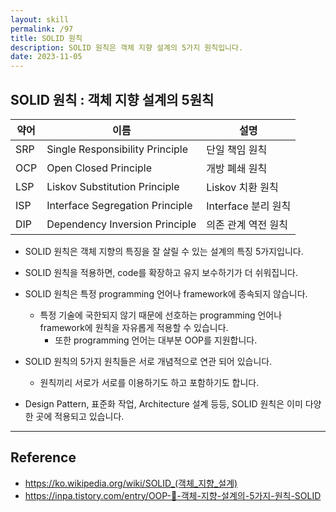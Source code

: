 ```yaml
---
layout: skill
permalink: /97
title: SOLID 원칙
description: SOLID 원칙은 객체 지향 설계의 5가지 원칙입니다.
date: 2023-11-05
---
```



## SOLID 원칙 : 객체 지향 설계의 5원칙

| 약어 | 이름 | 설명 |
| --- | --- | --- |
| SRP | Single Responsibility Principle | 단일 책임 원칙 |
| OCP | Open Closed Principle | 개방 폐쇄 원칙 |
| LSP | Liskov Substitution Principle | Liskov 치환 원칙 |
| ISP | Interface Segregation Principle | Interface 분리 원칙 |
| DIP | Dependency Inversion Principle | 의존 관계 역전 원칙 |

- SOLID 원칙은 객체 지향의 특징을 잘 살릴 수 있는 설계의 특징 5가지입니다.
- SOLID 원칙을 적용하면, code를 확장하고 유지 보수하기가 더 쉬워집니다.

- SOLID 원칙은 특정 programming 언어나 framework에 종속되지 않습니다.
    - 특정 기술에 국한되지 않기 때문에 선호하는 programming 언어나 framework에 원칙을 자유롭게 적용할 수 있습니다.
        - 또한 programming 언어는 대부분 OOP를 지원합니다.

- SOLID 원칙의 5가지 원칙들은 서로 개념적으로 연관 되어 있습니다.
    - 원칙끼리 서로가 서로를 이용하기도 하고 포함하기도 합니다.

- Design Pattern, 표준화 작업, Architecture 설계 등등, SOLID 원칙은 이미 다양한 곳에 적용되고 있습니다.


---


## Reference

- <https://ko.wikipedia.org/wiki/SOLID_(객체_지향_설계)>
- <https://inpa.tistory.com/entry/OOP-💠-객체-지향-설계의-5가지-원칙-SOLID>
